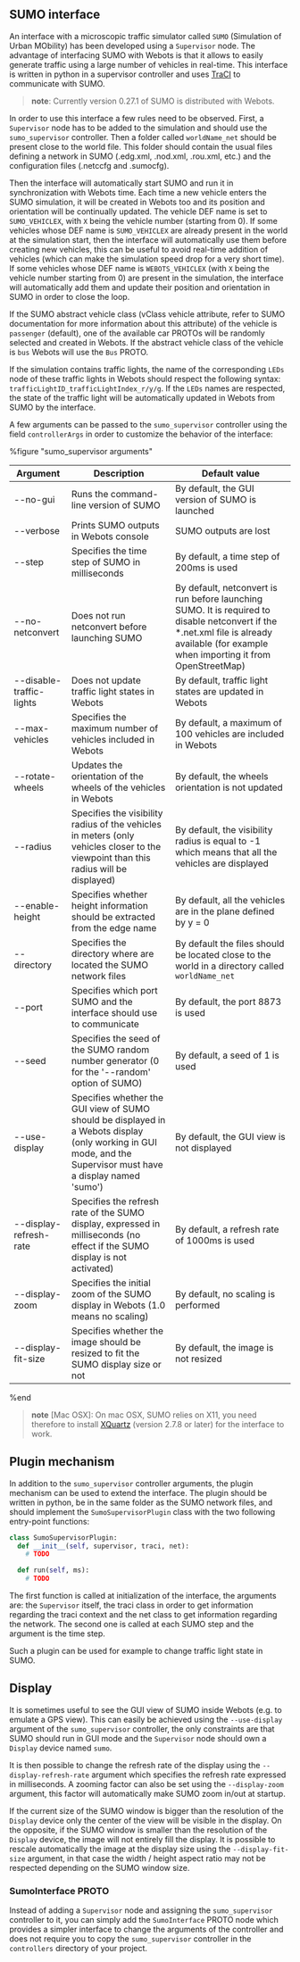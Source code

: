 ## SUMO interface

An interface with a microscopic traffic simulator called `SUMO` (Simulation of
Urban MObility) has been developed using a `Supervisor` node. The advantage of
interfacing SUMO with Webots is that it allows to easily generate traffic using
a large number of vehicles in real-time. This interface is written in python in
a supervisor controller and uses  [TraCI](http://sumo.dlr.de/wiki/TraCI) to
communicate with SUMO.

> **note**:
Currently version 0.27.1 of SUMO is distributed with Webots.

In order to use this interface a few rules need to be observed. First, a
`Supervisor` node has to be added to the simulation and should use the
`sumo_supervisor` controller. Then a folder called `worldName_net` should be
present close to the world file. This folder should contain the usual files
defining a network in SUMO (.edg.xml, .nod.xml, .rou.xml, etc.) and the
configuration files (.netccfg and .sumocfg).

Then the interface will automatically start SUMO and run it in synchronization
with Webots time. Each time a new vehicle enters the SUMO simulation, it will be
created in Webots too and its position and orientation will be continually
updated. The vehicle DEF name is set to `SUMO_VEHICLEX`, with `X` being the vehicle number (starting from 0). If some vehicles whose DEF name is `SUMO_VEHICLEX` are already present in the world at the simulation start, then the interface will automatically use them before creating new vehicles, this can be useful to avoid real-time addition of vehicles (which can make the simulation speed drop for a very short time). If some vehicles whose DEF name is `WEBOTS_VEHICLEX` (with `X` being the vehicle number starting from 0) are present in the simulation, the interface will automatically add them and update their position and orientation in SUMO in order to close the loop.

If the SUMO abstract vehicle class (vClass vehicle attribute, refer to SUMO documentation for more information about this attribute) of the vehicle is `passenger` (default), one of the available car PROTOs will be randomly selected and created in Webots. If the abstract vehicle class of the vehicle is `bus` Webots will use the `Bus` PROTO.

If the simulation contains traffic lights, the name of the
corresponding `LEDs` node of these traffic lights in Webots should respect the
following syntax: `trafficLightID_trafficLightIndex_r/y/g`. If the `LEDs` names
are respected, the state of the traffic light will be automatically updated in
Webots from SUMO by the interface.

A few arguments can be passed to the `sumo_supervisor` controller using the
field `controllerArgs` in order to customize the behavior of the interface:

%figure "sumo_supervisor arguments"

| Argument                 | Description                                                                                                                          | Default value                                                                                    |
| ------------------------ | ------------------------------------------------------------------------------------------------------------------------------------ | ------------------------------------------------------------------------------------------------ |
| --no-gui                 | Runs the command-line version of SUMO                                                                                                | By default, the GUI version of SUMO is launched                                                  |
| --verbose                | Prints SUMO outputs in Webots console                                                                                                | SUMO outputs are lost                                                                            |
| --step                   | Specifies the time step of SUMO in milliseconds                                                                                      | By default, a time step of 200ms is used                                                         |
| --no-netconvert          | Does not run netconvert before launching SUMO                                                                                        | By default, netconvert is run before launching SUMO. It is required to disable netconvert if the *.net.xml file is already available (for example when importing it from OpenStreetMap)  |
| --disable-traffic-lights | Does not update traffic light states in Webots                                                                                       | By default, traffic light states are updated in Webots                                           |
| --max-vehicles           | Specifies the maximum number of vehicles included in Webots                                                                          | By default, a maximum of 100 vehicles are included in Webots                                     |
| --rotate-wheels          | Updates the orientation of the wheels of the vehicles in Webots                                                                      | By default, the wheels orientation is not updated                                                |
| --radius                 | Specifies the visibility radius of the vehicles in meters (only vehicles closer to the viewpoint than this radius will be displayed) | By default, the visibility radius is equal to -1 which means that all the vehicles are displayed |
| --enable-height          | Specifies whether height information should be extracted from the edge name                                                          | By default, all the vehicles are in the plane defined by y = 0                                   |
| --directory              | Specifies the directory where are located the SUMO network files                                                                     | By default the files should be located close to the world in a directory called `worldName_net`  |
| --port                   | Specifies which port SUMO and the interface should use to communicate                                                                | By default, the port 8873 is used                                                                |
| --seed                   | Specifies the seed of the SUMO random number generator (0 for the '--random' option of SUMO)                                         | By default, a seed of 1 is used                                                                  |
| --use-display            | Specifies whether the GUI view of SUMO should be displayed in a Webots display (only working in GUI mode, and the Supervisor must have a display named 'sumo')                                            | By default, the GUI view is not displayed  |
| --display-refresh-rate   | Specifies the refresh rate of the SUMO display, expressed in milliseconds (no effect if the SUMO display is not activated)           | By default, a refresh rate of 1000ms is used                                                     |
| --display-zoom           | Specifies the initial zoom of the SUMO display in Webots (1.0 means no scaling)                                                      | By default, no scaling is performed                                                              |
| --display-fit-size       | Specifies whether the image should be resized to fit the SUMO display size or not                                                    | By default, the image is not resized                                                             |

%end


> **note** [Mac OSX]:
On mac OSX, SUMO relies on X11, you need therefore to install [XQuartz](https://www.xquartz.org) (version 2.7.8 or later) for the interface to work.


## Plugin mechanism

In addition to the `sumo_supervisor` controller arguments, the plugin mechanism can be used to extend the interface. The plugin should be written in python, be in the same folder as the SUMO network files, and should implement the `SumoSupervisorPlugin` class with the two following entry-point functions:

```python
class SumoSupervisorPlugin:
  def __init__(self, supervisor, traci, net):
    # TODO

  def run(self, ms):
    # TODO
```

The first function is called at initialization of the interface, the arguments
are: the `Supervisor` itself, the traci class in order to get information regarding
the traci context and the net class to get information regarding the network. The
second one is called at each SUMO step and the argument is the time step.

Such a plugin can be used for example to change traffic light state in SUMO.


## Display

It is sometimes useful to see the GUI view of SUMO inside Webots (e.g. to emulate a GPS view). This can easily be achieved using the `--use-display` argument of the `sumo_supervisor` controller, the only constraints are that SUMO should run in GUI mode and the `Supervisor` node should own a `Display` device named `sumo`.

It is then possible to change the refresh rate of the display using the `--display-refresh-rate` argument which specifies the refresh rate expressed in milliseconds. A zooming factor can also be set using the `--display-zoom` argument, this factor will automatically make SUMO zoom in/out at startup.

If the current size of the SUMO window is bigger than the resolution of the `Display` device only the center of the view will be visible in the display. On the opposite, if the SUMO window is smaller than the resolution of the `Display` device, the image will not entirely fill the display. It is possible to rescale automatically the image at the display size using the `--display-fit-size` argument, in that case the width / height aspect ratio may not be respected depending on the SUMO window size.

### SumoInterface PROTO

Instead of adding a `Supervisor` node and assigning the `sumo_supervisor` controller to it, you can simply add the `SumoInterface` PROTO node which provides a simpler interface to change the arguments of the controller and does not require you to copy the `sumo_supervisor` controller in the `controllers` directory of your project.
